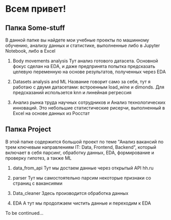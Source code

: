 # Всем привет!
## Папка Some-stuff
В данной папке вы найдете мои учебные проекты по машинному обучению, анализу данных и статистике, выполненные либо в Jupyter Notebook, либо в Excel

1. Body movements analysis
Тут анализ готового датасета. Основной фокус сделан на EDA, и даже предпринята попытка предсказать целевую переменную на основе результатов, полученных через EDA

2. Datasets analysis and ML
Название говорит само за себя, тут я работаю с двумя датасетами: встроенным load_wine и dimonds. Для предсказаний использется knn и линейная регрессия

3. Анализ рынка труда научных сотрудников и Анализ технологических инноваций.
Это небольшие статистические рисерчи, выполненный в Excel на основе данных из Росстат

## Папка Project

В этой папке содержится большой проект по теме "Анализ вакансий по трем ключевым направлениям IT: Data, Frontend, Backend", который включает в себя парсинг, обработку данных, EDA, формирование и проверку гипотез, а также ML

1. data_from_api
Тут мы достаем данные через открытый API hh.ru

2. parser
Тут мы самостоятельно парсим некоторые признаки со страниц с вакансиями

3. Data_cleaner
Здесь производится обработка данных

4. EDA
А тут мы продолжаем чистить данные и переходим к EDA

To be continued...

